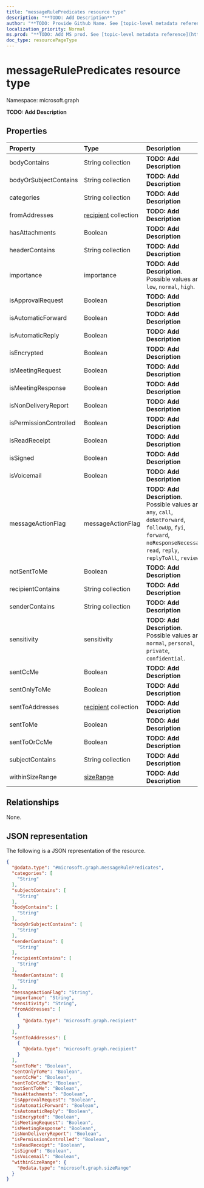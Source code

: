 ```yaml
---
title: "messageRulePredicates resource type"
description: "**TODO: Add Description**"
author: "**TODO: Provide Github Name. See [topic-level metadata reference](https://msgo.azurewebsites.net/add/document/guidelines/metadata.html#topic-level-metadata)**"
localization_priority: Normal
ms.prod: "**TODO: Add MS prod. See [topic-level metadata reference](https://msgo.azurewebsites.net/add/document/guidelines/metadata.html#topic-level-metadata)**"
doc_type: resourcePageType
---
```


# messageRulePredicates resource type

Namespace: microsoft.graph

**TODO: Add Description**

## Properties
|Property|Type|Description|
|:---|:---|:---|
|bodyContains|String collection|**TODO: Add Description**|
|bodyOrSubjectContains|String collection|**TODO: Add Description**|
|categories|String collection|**TODO: Add Description**|
|fromAddresses|[recipient](../resources/recipient.md) collection|**TODO: Add Description**|
|hasAttachments|Boolean|**TODO: Add Description**|
|headerContains|String collection|**TODO: Add Description**|
|importance|importance|**TODO: Add Description**. Possible values are: `low`, `normal`, `high`.|
|isApprovalRequest|Boolean|**TODO: Add Description**|
|isAutomaticForward|Boolean|**TODO: Add Description**|
|isAutomaticReply|Boolean|**TODO: Add Description**|
|isEncrypted|Boolean|**TODO: Add Description**|
|isMeetingRequest|Boolean|**TODO: Add Description**|
|isMeetingResponse|Boolean|**TODO: Add Description**|
|isNonDeliveryReport|Boolean|**TODO: Add Description**|
|isPermissionControlled|Boolean|**TODO: Add Description**|
|isReadReceipt|Boolean|**TODO: Add Description**|
|isSigned|Boolean|**TODO: Add Description**|
|isVoicemail|Boolean|**TODO: Add Description**|
|messageActionFlag|messageActionFlag|**TODO: Add Description**. Possible values are: `any`, `call`, `doNotForward`, `followUp`, `fyi`, `forward`, `noResponseNecessary`, `read`, `reply`, `replyToAll`, `review`.|
|notSentToMe|Boolean|**TODO: Add Description**|
|recipientContains|String collection|**TODO: Add Description**|
|senderContains|String collection|**TODO: Add Description**|
|sensitivity|sensitivity|**TODO: Add Description**. Possible values are: `normal`, `personal`, `private`, `confidential`.|
|sentCcMe|Boolean|**TODO: Add Description**|
|sentOnlyToMe|Boolean|**TODO: Add Description**|
|sentToAddresses|[recipient](../resources/recipient.md) collection|**TODO: Add Description**|
|sentToMe|Boolean|**TODO: Add Description**|
|sentToOrCcMe|Boolean|**TODO: Add Description**|
|subjectContains|String collection|**TODO: Add Description**|
|withinSizeRange|[sizeRange](../resources/sizerange.md)|**TODO: Add Description**|

## Relationships
None.

## JSON representation
The following is a JSON representation of the resource.
<!-- {
  "blockType": "resource",
  "@odata.type": "microsoft.graph.messageRulePredicates"
}
-->
``` json
{
  "@odata.type": "#microsoft.graph.messageRulePredicates",
  "categories": [
    "String"
  ],
  "subjectContains": [
    "String"
  ],
  "bodyContains": [
    "String"
  ],
  "bodyOrSubjectContains": [
    "String"
  ],
  "senderContains": [
    "String"
  ],
  "recipientContains": [
    "String"
  ],
  "headerContains": [
    "String"
  ],
  "messageActionFlag": "String",
  "importance": "String",
  "sensitivity": "String",
  "fromAddresses": [
    {
      "@odata.type": "microsoft.graph.recipient"
    }
  ],
  "sentToAddresses": [
    {
      "@odata.type": "microsoft.graph.recipient"
    }
  ],
  "sentToMe": "Boolean",
  "sentOnlyToMe": "Boolean",
  "sentCcMe": "Boolean",
  "sentToOrCcMe": "Boolean",
  "notSentToMe": "Boolean",
  "hasAttachments": "Boolean",
  "isApprovalRequest": "Boolean",
  "isAutomaticForward": "Boolean",
  "isAutomaticReply": "Boolean",
  "isEncrypted": "Boolean",
  "isMeetingRequest": "Boolean",
  "isMeetingResponse": "Boolean",
  "isNonDeliveryReport": "Boolean",
  "isPermissionControlled": "Boolean",
  "isReadReceipt": "Boolean",
  "isSigned": "Boolean",
  "isVoicemail": "Boolean",
  "withinSizeRange": {
    "@odata.type": "microsoft.graph.sizeRange"
  }
}
```

